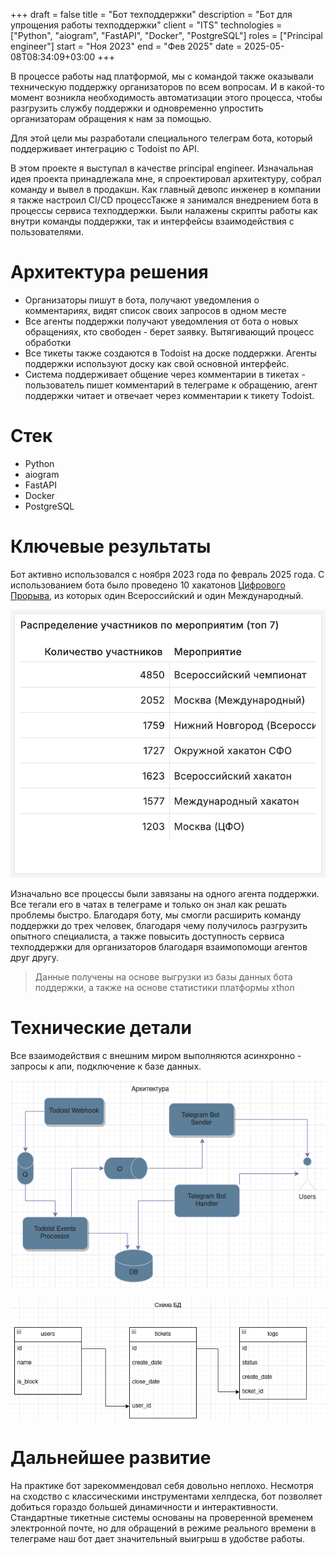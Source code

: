 +++ 
draft        = false
title        = "Бот техподдержки"
description  = "Бот для упрощения работы техподдержки"
client       = "ITS"
technologies = ["Python", "aiogram", "FastAPI", "Docker", "PostgreSQL"]
roles        = ["Principal engineer"]
start        = "Ноя 2023"
end          = "Фев 2025"
date         = 2025-05-08T08:34:09+03:00
+++

В процессе работы над платформой, мы с командой также оказывали техническую поддержку организаторов по всем вопросам. И в какой-то момент возникла необходимость автоматизации этого процесса, чтобы разгрузить службу поддержки и одновременно упростить организаторам обращения к нам за помощью.

Для этой цели мы разработали специального телеграм бота, который поддерживает интеграцию c Todoist по API. 

В этом проекте я выступал в качестве principal engineer. Изначальная идея проекта принадлежала мне, я спроектировал архитектуру, собрал команду и вывел в продакшн. Как главный девопс инженер в компании я также настроил CI/CD процессТакже я занимался внедрением бота в процессы сервиса техподдержки. Были налажены скрипты работы как внутри команды поддержки, так и интерфейсы взаимодействия с пользователями.


# Архитектура решения
- Организаторы пишут в бота, получают уведомления о комментариях, видят список своих запросов в одном месте
- Все агенты поддержки получают уведомления от бота о новых обращениях, кто свободен - берет заявку. Вытягивающий процесс обработки
- Все тикеты также создаются в Todoist на доске поддержки. Агенты поддержки используют доску как свой основной интерфейс. 
- Система поддерживает общение через комментарии в тикетах - пользователь пишет комментарий в телеграме к обращению, агент поддержки читает и отвечает через комментарии к тикету Todoist.

# Стек
- Python
- aiogram
- FastAPI
- Docker
- PostgreSQL

# Ключевые результаты

Бот активно использовался с ноября 2023 года по февраль 2025 года. C использованием бота было проведено 10 хакатонов [Цифрового Прорыва](https://hacks-ai.ru/), из которых один Всероссийский и один Международный.

![Число участников на мероприятиях](img/number-attendees.png)

Изначально все процессы были завязаны на одного агента поддержки. Все тегали его в чатах в телеграме и только он знал как решать проблемы быстро. Благодаря боту, мы смогли расширить команду поддержки до трех человек, благодаря чему получилось разгрузить опытного специалиста, а также повысить доступность сервиса техподдержки для организаторов благодаря взаимопомощи агентов друг другу. 

> Данные получены на основе выгрузки из базы данных бота поддержки, а также на основе статистики платформы xthon

# Технические детали
Все взаимодействия с внешним миром выполняются асинхронно - запросы к апи, подключение к базе данных.

![Архитектура приложения](img/architecture.png)

![Схема базы данных](img/schema_db.png)

# Дальнейшее развитие 
На практике бот зарекоммендовал себя довольно неплохо. Несмотря на сходство с классическими инструментами хелпдеска, бот позволяет добиться гораздо большей динамичности и интерактивности. Стандартные тикетные системы основаны на проверенной временем электронной почте, но для обращений в режиме реального времени в телеграме наш бот дает значительный выигрыш в удобстве работы.